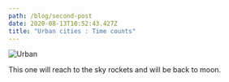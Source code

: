 ```yaml
---
path: /blog/second-post
date: 2020-08-13T10:52:43.427Z
title: "Urban cities : Time counts"
---
```

![Urban](/assets/cityscapes.png "Urban")

This one will reach to the sky rockets and will be back to moon.